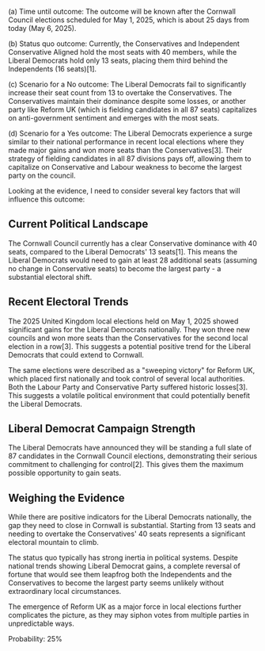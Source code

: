 (a) Time until outcome: The outcome will be known after the Cornwall Council elections scheduled for May 1, 2025, which is about 25 days from today (May 6, 2025).

(b) Status quo outcome: Currently, the Conservatives and Independent Conservative Aligned hold the most seats with 40 members, while the Liberal Democrats hold only 13 seats, placing them third behind the Independents (16 seats)[1].

(c) Scenario for a No outcome: The Liberal Democrats fail to significantly increase their seat count from 13 to overtake the Conservatives. The Conservatives maintain their dominance despite some losses, or another party like Reform UK (which is fielding candidates in all 87 seats) capitalizes on anti-government sentiment and emerges with the most seats.

(d) Scenario for a Yes outcome: The Liberal Democrats experience a surge similar to their national performance in recent local elections where they made major gains and won more seats than the Conservatives[3]. Their strategy of fielding candidates in all 87 divisions pays off, allowing them to capitalize on Conservative and Labour weakness to become the largest party on the council.

Looking at the evidence, I need to consider several key factors that will influence this outcome:

## Current Political Landscape

The Cornwall Council currently has a clear Conservative dominance with 40 seats, compared to the Liberal Democrats' 13 seats[1]. This means the Liberal Democrats would need to gain at least 28 additional seats (assuming no change in Conservative seats) to become the largest party - a substantial electoral shift.

## Recent Electoral Trends

The 2025 United Kingdom local elections held on May 1, 2025 showed significant gains for the Liberal Democrats nationally. They won three new councils and won more seats than the Conservatives for the second local election in a row[3]. This suggests a potential positive trend for the Liberal Democrats that could extend to Cornwall.

The same elections were described as a "sweeping victory" for Reform UK, which placed first nationally and took control of several local authorities. Both the Labour Party and Conservative Party suffered historic losses[3]. This suggests a volatile political environment that could potentially benefit the Liberal Democrats.

## Liberal Democrat Campaign Strength

The Liberal Democrats have announced they will be standing a full slate of 87 candidates in the Cornwall Council elections, demonstrating their serious commitment to challenging for control[2]. This gives them the maximum possible opportunity to gain seats.

## Weighing the Evidence

While there are positive indicators for the Liberal Democrats nationally, the gap they need to close in Cornwall is substantial. Starting from 13 seats and needing to overtake the Conservatives' 40 seats represents a significant electoral mountain to climb.

The status quo typically has strong inertia in political systems. Despite national trends showing Liberal Democrat gains, a complete reversal of fortune that would see them leapfrog both the Independents and the Conservatives to become the largest party seems unlikely without extraordinary local circumstances.

The emergence of Reform UK as a major force in local elections further complicates the picture, as they may siphon votes from multiple parties in unpredictable ways.

Probability: 25%